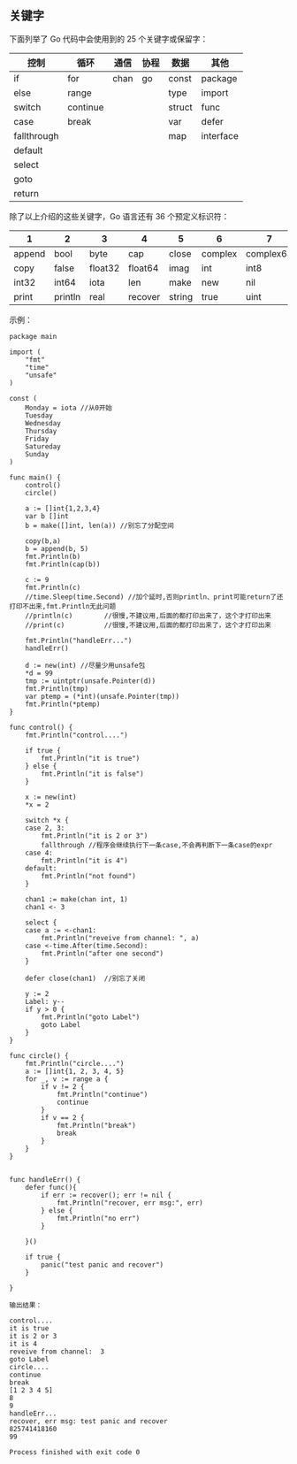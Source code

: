 ## 关键字

下面列举了 Go 代码中会使用到的 25 个关键字或保留字：

| 控制          | 循环       | 通信   | 协程   | 数据     | 其他        |
| ----------- | -------- | ---- | ---- | ------ | --------- |
| if          | for      | chan | go   | const  | package   |
| else        | range    |      |      | type   | import    |
| switch      | continue |      |      | struct | func      |
| case        | break    |      |      | var    | defer     |
| fallthrough |          |      |      | map    | interface |
| default     |          |      |      |        |           |
| select      |          |      |      |        |           |
| goto        |          |      |      |        |           |
| return      |          |      |      |        |           |


除了以上介绍的这些关键字，Go 语言还有 36 个预定义标识符：

| 1      | 2       | 3       | 4       | 5      | 6       | 7         | 8          | 9       |
| ------ | ------- | ------- | ------- | ------ | ------- | --------- | ---------- | ------- |
| append | bool    | byte    | cap     | close  | complex | complex64 | complex128 | uint16  |
| copy   | false   | float32 | float64 | imag   | int     | int8      | int16      | uint32  |
| int32  | int64   | iota    | len     | make   | new     | nil       | panic      | uint64  |
| print  | println | real    | recover | string | true    | uint      | uint8      | uintptr |



示例：

```
package main

import (
	"fmt"
	"time"
	"unsafe"
)

const (
	Monday = iota //从0开始
	Tuesday
	Wednesday
	Thursday
	Friday
	Satureday
	Sunday
)

func main() {
	control()
	circle()

	a := []int{1,2,3,4}
	var b []int
	b = make([]int, len(a)) //别忘了分配空间

	copy(b,a)
	b = append(b, 5)
	fmt.Println(b)
	fmt.Println(cap(b))

	c := 9
	fmt.Println(c)
	//time.Sleep(time.Second) //加个延时,否则println、print可能return了还打印不出来,fmt.Println无此问题
	//println(c) 	 	//很慢,不建议用,后面的都打印出来了，这个才打印出来
	//print(c)	 		//很慢,不建议用,后面的都打印出来了，这个才打印出来

	fmt.Println("handleErr...")
	handleErr()

	d := new(int) //尽量少用unsafe包
	*d = 99
	tmp := uintptr(unsafe.Pointer(d))
	fmt.Println(tmp)
	var ptemp = (*int)(unsafe.Pointer(tmp))
	fmt.Println(*ptemp)
}

func control() {
	fmt.Println("control....")

	if true {
		fmt.Println("it is true")
	} else {
		fmt.Println("it is false")
	}

	x := new(int)
	*x = 2

	switch *x {
	case 2, 3:
		fmt.Println("it is 2 or 3")
		fallthrough //程序会继续执行下一条case,不会再判断下一条case的expr
	case 4:
		fmt.Println("it is 4")
	default:
		fmt.Println("not found")
	}

	chan1 := make(chan int, 1)
	chan1 <- 3

	select {
	case a := <-chan1:
		fmt.Println("reveive from channel: ", a)
	case <-time.After(time.Second):
		fmt.Println("after one second")
	}

	defer close(chan1)  //别忘了关闭

	y := 2
	Label: y--
	if y > 0 {
		fmt.Println("goto Label")
		goto Label
	}
}

func circle() {
	fmt.Println("circle....")
	a := []int{1, 2, 3, 4, 5}
	for _, v := range a {
		if v != 2 {
			fmt.Println("continue")
			continue
		}
		if v == 2 {
			fmt.Println("break")
			break
		}
	}
}


func handleErr() {
	defer func(){
		if err := recover(); err != nil {
			fmt.Println("recover, err msg:", err)
		} else {
			fmt.Println("no err")
		}

	}()

	if true {
		panic("test panic and recover")
	}

}
```

```
输出结果：

control....
it is true
it is 2 or 3
it is 4
reveive from channel:  3
goto Label
circle....
continue
break
[1 2 3 4 5]
8
9
handleErr...
recover, err msg: test panic and recover
825741418160
99

Process finished with exit code 0

```

